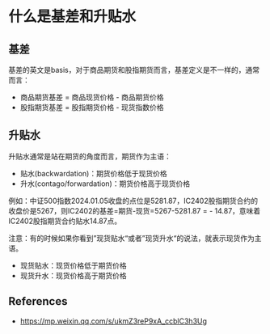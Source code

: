 # 什么是基差和升贴水

##  基差

基差的英文是basis，对于商品期货和股指期货而言，基差定义是不一样的，通常而言：

* 商品期货基差 = 商品现货价格 - 商品期货价格
* 股指期货基差 = 股指期货价格 - 现货指数价格



## 升贴水

升贴水通常是站在期货的角度而言，期货作为主语：

* 贴水(backwardation)：期货价格低于现货价格
* 升水(contago/forwardation)：期货价格高于现货价格

例如：中证500指数2024.01.05收盘的点位是5281.87，IC2402股指期货合约的收盘价是5267，则IC2402的基差=期货-现货=5267-5281.87 = - 14.87，意味着IC2402股指期货合约贴水14.87点。

注意：有的时候如果你看到”现货贴水“或者”现货升水“的说法，就表示现货作为主语。

* 现货贴水：现货价格低于期货价格
* 现货升水：现货价格高于期货价格



## References

* https://mp.weixin.qq.com/s/ukmZ3reP9xA_ccblC3h3Ug